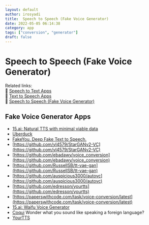 ```yaml
---
layout: default
author: irosyadi
title:  Speech to Speech (Fake Voice Generator)
date: 2022-05-05 06:14:38
category: app
tags: ["conversion", "generator"]
draft: false
---
```


# Speech to Speech (Fake Voice Generator)

Related links:  
🔗 [Speech to Text Apps](speech-to-text.md)  
🔗 [Text to Speech Apps](text-to-speech.md)  
🔗 [Speech to Speech (Fake Voice Generator)](speech-to-speech.md)  

## Fake Voice Generator Apps
- [15.ai: Natural TTS with minimal viable data](https://15.ai/)
- [Uberduck](https://uberduck.ai/#mode=tts-basic)
- [FakeYou. Deep Fake Text to Speech.](https://fakeyou.com/)
- [https://github.com/yl4579/StarGANv2-VC](https://github.com/yl4579/StarGANv2-VC)
- [https://github.com/ebadawy/voice_conversion](https://github.com/ebadawy/voice_conversion)
- [https://github.com/RussellSB/tt-vae-gan](https://github.com/RussellSB/tt-vae-gan)
- [https://github.com/auspicious3000/autovc](https://github.com/auspicious3000/autovc)
- [https://github.com/edresson/yourtts](https://github.com/edresson/yourtts)
- [https://paperswithcode.com/task/voice-conversion/latest](https://paperswithcode.com/task/voice-conversion/latest)
- [15.ai: Waifu Voice Generator](https://15.ai/about)
- [Coqui](https://coqui.ai/) Wonder what you sound like speaking a foreign language?
- [YourTTS](https://edresson.github.io/YourTTS/)
